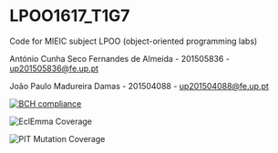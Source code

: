 # LPOO1617_T1G7
Code for MIEIC subject LPOO (object-oriented programming labs)

António Cunha Seco Fernandes de Almeida - 201505836 - up201505836@fe.up.pt

João Paulo Madureira Damas - 201504088 - up201504088@fe.up.pt

[![BCH compliance](https://bettercodehub.com/edge/badge/cyrilico/LPOO1617_T1G7?token=628dabbd02be15b31f0908f603e84e21d00e6a1a)](https://bettercodehub.com/)

![EclEmma Coverage](http://imgur.com/2hNQxyU.png)

![PIT Mutation Coverage](http://imgur.com/qi2TxXH.png)
